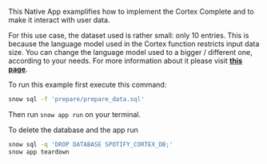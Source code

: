 This Native App examplifies how to implement the Cortex Complete and to make it interact with user data.

For this use case, the dataset used is rather small: only 10 entries. This is because the language model used in the Cortex function restricts input data size. You can change the language model used to a bigger / different one, according to your needs.
For more information about it please visit **[this page](https://docs.snowflake.com/en/user-guide/snowflake-cortex/llm-functions#cost-considerations)**.

To run this example first execute this command:
```sh
snow sql -f 'prepare/prepare_data.sql'
```

Then run `snow app run` on your terminal.

To delete the database and the app run

```sh
snow sql -q 'DROP DATABASE SPOTIFY_CORTEX_DB;'
snow app teardown
```